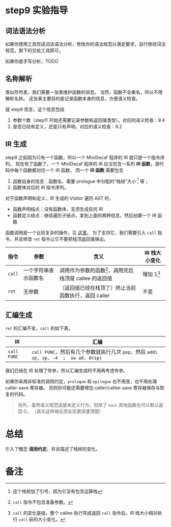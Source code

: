 # step9 实验指导

## 词法语法分析
如果你使用工具完成词法语法分析，修改你的语法规范以满足要求，自行修改词法规范，剩下的交给工具即可。

如果你是手写分析，TODO

## 名称解析
类似符号表，我们需要一张表维护函数的信息。
当然，函数不会重名，所以不用解析名称。
这张表主要目的是记录函数本身的信息，方便语义检查。

就 step9 而言，这个信息包括
1. 参数个数（step11 开始还需要记录参数和返回值类型）。对应的语义检查：9.4
2. 是否已经有定义，还是只有声明。对应的语义检查：9.2

## IR 生成
step9 之前因为只有一个函数，所以一个 MiniDecaf 程序的 IR 就只是一个指令序列。
现在有了函数了，一个 MiniDecaf 程序的 IR 应当包含一系列 **IR 函数**，源代码中每个函数都对应一个 IR 函数。
而一个 **IR 函数** 需要包含
1. 函数自身的信息：函数名、需要 prologue 中分配的“栈帧”大小 [^3] 等；
2. 函数体对应的 IR 指令序列。

对于函数声明和定义，IR 生成的 Visitor 遍历 AST 时，
* 函数声明结点：没有函数体，无须生成任何 IR
* 函数定义结点：继续遍历子结点，拿到上面的两种信息，然后创建一个 IR 函数

函数调用是一个比较复杂的操作，见 [这里](./calling.md)。
为了支持它，我们需要引入 `call` 指令，并且修改 `ret` 指令让它不要把栈顶返回值弹出。

| 指令 | 参数 | 含义 | IR 栈大小变化 |
| --- | --- | --- | --- |
| `call` | 一个字符串表示函数名 | 调用作为参数的函数[^1]，调用完后栈顶是 callee 的返回值 | 增加 1[^2] |
| `ret` | 无参数 | （返回值已经在栈顶了）终止当前函数执行，返回 caller | 不变 |

## 汇编生成
`ret` 的汇编不变，`call` 的如下表。

| IR       | 汇编                                                |
| ---      | ---                                                 |
| `call FUNC` | `call FUNC`，然后有几个参数就执行几次 `pop`，然后 `addi sp, sp, -4  ;  sw a0, 0(sp)` |

我们已经在 IR 处理了传参，所以汇编生成时不用再考虑传参。

如果你采用非标准的调用约定，`prologue` 和 `epilogue` 也不用改，也不用处理 caller-save 寄存器。
否则你可能还需要增加 caller/callee-save 寄存器保存与恢复的代码。

> 另外，虽然语义规范说是未定义行为，但除了 `main` 其他函数也可以默认返回 0。
> （其实这样做反而实现更简便清楚）

# 总结
引入了概念 **调用约定**，并且描述了栈帧的变化。

# 备注
[^1]: `call` 指令不包含准备参数。
[^2]: `call` 的变化是指，整个 callee 执行完成返回 `call` 指令后，IR 栈大小相对执行 `call` 前的大小变化。
[^3]: 这个栈帧加了引号，因为它没有包含运算栈
